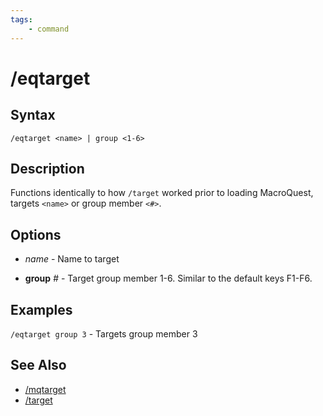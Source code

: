 ```yaml
---
tags:
    - command
---
```

# /eqtarget

## Syntax

```eqcommand
/eqtarget <name> | group <1-6>
```

## Description

Functions identically to how `/target` worked prior to loading MacroQuest, targets `<name>` or group member `<#>`. 

## Options

* _name_   - Name to target

* **group** _#_  - Target group member 1-6. Similar to the default keys F1-F6.

## Examples

`/eqtarget group 3` - Targets group member 3

## See Also

- [/mqtarget](mqtarget.md)
- [/target](target.md)